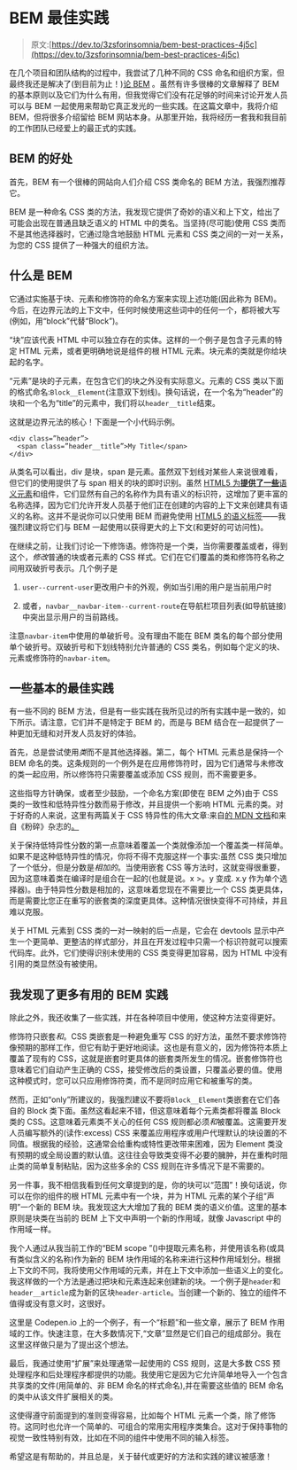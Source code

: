 # BEM 最佳实践

> 原文:[https://dev.to/3zsforinsomnia/bem-best-practices-4j5c](https://dev.to/3zsforinsomnia/bem-best-practices-4j5c)

在几个项目和团队结构的过程中，我尝试了几种不同的 CSS 命名和组织方案，但最终我还是解决了(到目前为止！)[论 BEM](http://getbem.com/naming/) 。虽然有许多很棒的文章解释了 BEM 的基本原则以及它们为什么有用，但我觉得它们没有花足够的时间来讨论开发人员可以与 BEM 一起使用来帮助它真正发光的一些实践。在这篇文章中，我将介绍 BEM，但将很多介绍留给 BEM 网站本身。从那里开始，我将经历一套我和我目前的工作团队已经爱上的最正式的实践。

## BEM 的好处

首先，BEM 有一个很棒的网站向人们介绍 CSS 类命名的 BEM 方法，我强烈推荐它。

BEM 是一种命名 CSS 类的方法，我发现它提供了奇妙的语义和上下文，给出了可能会出现在普通且缺乏语义的 HTML 中的类名。当坚持(尽可能)使用 CSS 类而不是其他选择器时，它通过隐含地鼓励 HTML 元素和 CSS 类之间的一对一关系，为您的 CSS 提供了一种强大的组织方法。

## 什么是 BEM

它通过实施基于块、元素和修饰符的命名方案来实现上述功能(因此称为 BEM)。今后，在边界元法的上下文中，任何时候使用这些词中的任何一个，都将被大写(例如，用“block”代替“Block”)。

“块”应该代表 HTML 中可以独立存在的实体。这样的一个例子是包含子元素的特定 HTML 元素，或者更明确地说是组件的根 HTML 元素。块元素的类就是你给块起的名字。

“元素”是块的子元素，在包含它们的块之外没有实际意义。元素的 CSS 类以下面的格式命名:`Block__Element`(注意双下划线)。换句话说，在一个名为“header”的块和一个名为“title”的元素中，我们将以`header__title`结束。

这就是边界元法的核心！下面是一个小代码示例。

```
<div class=”header”>
  <span class=”header__title”>My Title</span>
</div> 
```

从类名可以看出，div 是块，span 是元素。虽然双下划线对某些人来说很难看，但它们的使用提供了与 span 相关的块的即时识别。虽然 [HTML5 为**提供了一些**语义元素](https://www.w3schools.com/html/html5_semantic_elements.asp)和组件，它们显然有自己的名称作为具有语义的标识符，这增加了更丰富的名称选择，因为它们允许开发人员基于他们正在创建的内容的上下文来创建具有语义的名称。这并不是说你可以只使用 BEM 而避免使用 [HTML5 的语义标签](https://www.w3schools.com/html/html5_semantic_elements.asp_)——我强烈建议将它们与 BEM 一起使用以获得更大的上下文(和更好的可访问性)。

在继续之前，让我们讨论一下修饰语。修饰符是一个类，当你需要覆盖或者，得到这个，*修改*普通的块或者元素的 CSS 样式。它们在它们覆盖的类和修饰符名称之间用双破折号表示。几个例子是

1.  `user--current-user`更改用户卡的外观，例如当引用的用户是当前用户时

2.  或者，`navbar__navbar-item--current-route`在导航栏项目列表(如导航链接)中突出显示用户的当前路线。

注意`navbar-item`中使用的单破折号。没有理由不能在 BEM 类名的每个部分使用单个破折号。双破折号和下划线特别允许普通的 CSS 类名，例如每个定义的块、元素或修饰符的`navbar-item`。

## 一些基本的最佳实践

有一些不同的 BEM 方法，但是有一些实践在我所见过的所有实践中是一致的，如下所示。请注意，它们并不是特定于 BEM 的，而是与 BEM 结合在一起提供了一种更加无缝和对开发人员友好的体验。

首先，总是尝试使用*类*而不是其他选择器。第二，每个 HTML 元素总是保持一个 BEM 命名的类。这条规则的一个例外是在应用修饰符时，因为它们通常与未修改的类一起应用，所以修饰符只需要覆盖或添加 CSS 规则，而不需要更多。

这些指导方针确保，或者至少鼓励，一个命名方案(即使在 BEM 之外)由于 CSS 类的一致性和低特异性分数而易于修改，并且提供一个影响 HTML 元素的类。对于好奇的人来说，这里有两篇关于 CSS 特异性的伟大文章:来自[的 MDN 文档](https://developer.mozilla.org/en-US/docs/Web/CSS/Specificity)和来自《粉碎》杂志的[。](https://www.smashingmagazine.com/2007/07/css-specificity-things-you-should-know/)

关于保持低特异性分数的第一点意味着覆盖一个类就像添加一个覆盖类一样简单。如果不是这种低特异性的情况，你将不得不克服这样一个事实:虽然 CSS 类只增加了一个低分，但是分数是*相加的*。当使用嵌套 CSS 等方法时，这就变得很重要，因为这意味着类在编译时是组合在一起的(也就是说。x >。y 变成. x.y 作为单个选择器)。由于特异性分数是相加的，这意味着您现在不需要比一个 CSS 类更具体，而是需要比您正在重写的嵌套类的深度更具体。这种情况很快变得不可持续，并且难以克服。

关于 HTML 元素到 CSS 类的一对一映射的后一点是，它会在 devtools 显示中产生一个更简单、更整洁的样式部分，并且在开发过程中只需一个标识符就可以搜索代码库。此外，它们使得识别未使用的 CSS 类变得更加容易，因为 HTML 中没有引用的类显然没有被使用。

## 我发现了更多有用的 BEM 实践

除此之外，我还收集了一些实践，并在各种项目中使用，使这种方法变得更好。

修饰符只嵌套*和*。CSS 类嵌套是一种避免重写 CSS 的好方法，虽然不要求修饰符像预期的那样工作，但它有助于更好地阅读。这也是有意义的，因为修饰符本质上覆盖了现有的 CSS，这就是嵌套时更具体的嵌套类所发生的情况。嵌套修饰符也意味着它们自动产生正确的 CSS，接受修改后的类设置，只覆盖必要的值。使用这种模式时，您可以只应用修饰符类，而不是同时应用它和被重写的类。

然而，正如“only”所建议的，我强烈建议不要将`Block__Element`类嵌套在它们各自的 Block 类下面。虽然这看起来不错，但这意味着每个元素类都将覆盖 Block 类的 CSS。这意味着元素类不关心的任何 CSS 规则都必须*和*被覆盖。这需要开发人员编写额外的(读作:excess) CSS 来覆盖应用程序或用户代理默认的块设置的不同值。根据我的经验，这通常会给重构或特性更改带来困难，因为 Element 类没有预期的或全局设置的默认值。这往往会导致类变得不必要的臃肿，并在重构时阻止类的简单复制粘贴，因为这些多余的 CSS 规则在许多情况下是不需要的。

另一件事，我不相信我看到任何文章提到的是，你的块可以“范围”！换句话说，你可以在你的组件的根 HTML 元素中有一个块，并为 HTML 元素的某个子组“声明”一个新的 BEM 块。我发现这大大增加了我的 BEM 类的语义价值。这里的基本原则是块类在当前的 BEM 上下文中声明一个新的作用域，就像 Javascript 中的作用域一样。

我个人通过从我当前工作的“BEM scope ”()中提取元素名称，并使用该名称(或具有类似含义的名称)作为新的 BEM 块作用域的名称来进行这种作用域划分。根据上下文的不同，我将使用父作用域的元素，并在上下文中添加一些语义上的变化。我这样做的一个方法是通过把块和元素连起来创建新的块。一个例子是`header`和`header__article`成为新的区块`header-article`。当创建一个新的、独立的组件不值得或没有意义时，这很好。

这里是 Codepen.io 上的一个例子，有一个“标题”和一些文章，展示了 BEM 作用域的工作。快速注意，在大多数情况下,“文章”显然是它们自己的组成部分。我在这里这样做只是为了提出这个想法。

最后，我通过使用“扩展”来处理通常一起使用的 CSS 规则，这是大多数 CSS 预处理程序和后处理程序都提供的功能。我使用它是因为它允许简单地导入一个包含共享类的文件(用简单的、非 BEM 命名的样式命名),并在需要这些值的 BEM 命名的类中从该文件扩展相关的类。

这使得遵守前面提到的准则变得容易，比如每个 HTML 元素一个类，除了修饰符。这同时也允许一个简单的、可组合的常用实用程序类集合。这对于保持事物的视觉一致性特别有效，比如在不同的组件中使用不同的输入标签。

希望这是有帮助的，并且总是，关于替代或更好的方法和实践的建议被感激！